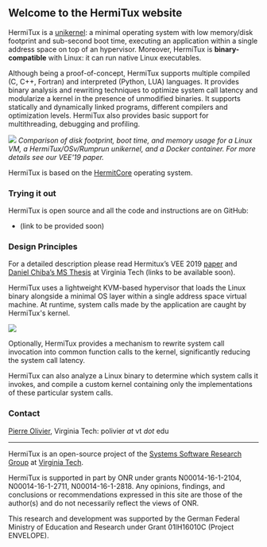 ## Welcome to the HermiTux website

HermiTux is a [unikernel](http://unikernel.org/): a minimal operating system
with low memory/disk footprint and sub-second boot time, executing an
application within a single address space on top of an hypervisor. Moreover,
HermiTux is **binary-compatible** with Linux: it can run native Linux
executables.

Although being a proof-of-concept, HermiTux supports multiple compiled (C, C++,
Fortran) and interpreted (Python, LUA) languages. It provides binary analysis
and rewriting techniques to optimize system call latency and modularize a
kernel in the presence of unmodified binaries. It supports statically and
dynamically linked programs, different compilers and optimization levels.
HermiTux also provides basic support for multithreading, debugging and
profiling.

![](https://i.ibb.co/GtMRTDy/graph-unikernel-metrics.png)
*Comparison of disk footprint, boot time, and memory usage for a Linux
VM, a HermiTux/OSv/Rumprun unikernel, and a Docker container. For more
details see our VEE'19 paper.*

HermiTux is based on the [HermitCore](https://hermitcore.org/) operating
system.

### Trying it out
HermiTux is open source and all the code and instructions are on GitHub:
- (link to be provided soon)

### Design Principles

For a detailed description please read Hermitux’s VEE 2019 [paper]() and
[Daniel Chiba’s MS
Thesis](https://github.com/ssrg-vt/hermitux/raw/master/doc/daniel-chiba-ms-thesis.pdf)
at Virginia Tech (links to be available soon).

HermiTux uses a lightweight KVM-based hypervisor that loads the Linux binary
alongside a minimal OS layer within a single address space virtual machine. At
runtime, system calls made by the application are caught by HermiTux's kernel.

![](https://i.ibb.co/19cLCyw/pic-overview.png)

Optionally, HermiTux provides a mechanism to rewrite system call invocation
into common function calls to the kernel, significantly reducing the system
call latency.

HermiTux can also analyze a Linux binary to determine which system calls it
invokes, and compile a custom kernel containing only the implementations of
these particular system calls.

### Contact

[Pierre Olivier](https://sites.google.com/view/pierreolivier), Virginia Tech: polivier *at* vt *dot* edu

* * *

HermiTux is an open-source project of the [Systems Software Research Group](https://www.ssrg.ece.vt.edu/) at [Virginia Tech](https://vt.edu/). 

HermiTux is supported in part by ONR under grants N00014-16-1-2104, N00014-16-1-2711, N00014-16-1-2818. Any opinions, findings, and conclusions or recommendations expressed in this site are those of the author(s) and do not necessarily reflect the views of ONR.

This research and development was supported by the German Federal Ministry of Education and Research under Grant 01IH16010C (Project ENVELOPE).

